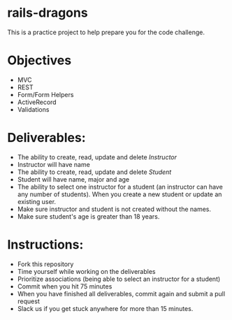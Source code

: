# rails-dragons

This is a practice project to help prepare you for the code challenge.

# Objectives
+ MVC
+ REST
+ Form/Form Helpers
+ ActiveRecord
+ Validations

# Deliverables:

* The ability to create, read, update and delete *Instructor*
* Instructor will have name
* The ability to create, read, update and delete *Student*
* Student will have name, major and age
* The ability to select one instructor for a student (an instructor can have any number of students). When you create a new student or update an existing user.
* Make sure instructor and student is not created without the names.
* Make sure student's age is greater than 18 years.

# Instructions:
* Fork this repository
* Time yourself while working on the deliverables
* Prioritize associations (being able to select an instructor for a student)
* Commit when you hit 75 minutes
* When you have finished all deliverables, commit again and submit a pull request
* Slack us if you get stuck anywhere for more than 15 minutes.
